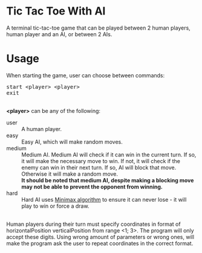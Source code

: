# Tic Tac Toe With AI
A terminal tic-tac-toe game that can be played between 2 human players, human player and an AI, or between 2 AIs.

# Usage
When starting the game, user can choose between commands:
<pre>
start &lt;player&gt; &lt;player&gt;
exit
</pre>
<br>
<b>&lt;player&gt;</b> can be any of the following:<br>
<dl>
  <dt>user</dt>
  <dd>A human player.</dd>
  <dt>easy</dt>
  <dd>Easy AI, which will make random moves.</dd>
  <dt>medium</dt>
  <dd>Medium AI. Medium AI will check if it can win in the current turn. If so, it will make the necessary move to win. If not, it will check if the enemy can win in their next turn. If so, AI will block that move. Otherwise it will make a random move.<br>
<b>It should be noted that medium AI, despite making a blocking move may not be able to prevent the opponent from winning.</b></dd>
  <dt>hard</dt>
  <dd>Hard AI uses <a href="https://en.wikipedia.org/wiki/Minimax" title="Minimax algorithm">Minimax algorithm</a> to ensure it can never lose - it will play to win or force a draw.</dd>
</dl>
<br>
Human players during their turn  must specify coordinates in format of horizontalPosition verticalPosition from range &lt;1; 3&gt;. The program will only accept these digits. Using wrong amount of parameters or wrong ones, will make the program ask the user to repeat coordinates in the correct format.

